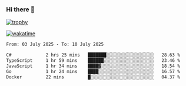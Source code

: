 ### Hi there 👋

[![trophy](https://github-profile-trophy.vercel.app/?username=cxnky&theme=dracula)](https://github.com/ryo-ma/github-profile-trophy)

[![wakatime](https://wakatime.com/badge/user/1c39c599-5497-41b9-a5be-2c4676e7fd23.svg)](https://wakatime.com/@1c39c599-5497-41b9-a5be-2c4676e7fd23)
<!--START_SECTION:waka-->

```txt
From: 03 July 2025 - To: 10 July 2025

C#             2 hrs 25 mins   ███████░░░░░░░░░░░░░░░░░░   28.63 %
TypeScript     1 hr 59 mins    ██████░░░░░░░░░░░░░░░░░░░   23.46 %
JavaScript     1 hr 34 mins    ████▓░░░░░░░░░░░░░░░░░░░░   18.54 %
Go             1 hr 24 mins    ████░░░░░░░░░░░░░░░░░░░░░   16.57 %
Docker         22 mins         █░░░░░░░░░░░░░░░░░░░░░░░░   04.37 %
```

<!--END_SECTION:waka-->
